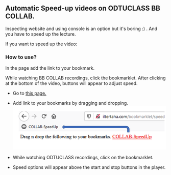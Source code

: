 ## Automatic Speed-up videos on ODTUCLASS BB COLLAB.

Inspecting website and using console is an option but it's boring :) . 
And you have to speed up the lecture.

If you want to speed up the video:


### How to use?

In the page add the link to your bookmark. 

While watching BB COLLAB recordings, click the bookmarklet. After clicking at the bottom of the video, buttons will appear to adjust speed.

* Go to [this page.](http://iltertaha.com/bookmarklet/speedup.html "Simple bookmarklet :) ")
* Add link to your bookmarks by dragging and dropping.
![alt text](https://raw.githubusercontent.com/iltertaha/js-bookmark/master/preview.png?raw=true)

* While watching ODTUCLASS recordings, click on the bookmarklet.
* Speed options will appear above the start and stop buttons in the player.
